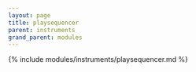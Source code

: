 ```yaml
---
layout: page
title: playsequencer
parent: instruments
grand_parent: modules
---
```


{% include modules/instruments/playsequencer.md %}
